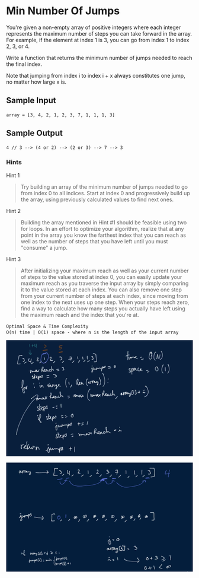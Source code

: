 # Min Number Of Jumps

You're given a non-empty array of positive integers where each integer represents the maximum number of steps you can take forward in the array. For example, if the element at index 1 is 3, you can go from index 1 to index 2, 3, or 4.

Write a function that returns the minimum number of jumps needed to reach the final index.

Note that jumping from index i to index i + x always constitutes one jump, no matter how large x is.

## Sample Input

```
array = [3, 4, 2, 1, 2, 3, 7, 1, 1, 1, 3]
```

## Sample Output

```
4 // 3 --> (4 or 2) --> (2 or 3) --> 7 --> 3
```

### Hints

Hint 1
> Try building an array of the minimum number of jumps needed to go from index 0 to all indices. Start at index 0 and progressively build up the array, using previously calculated values to find next ones.

Hint 2
> Building the array mentioned in Hint #1 should be feasible using two for loops. In an effort to optimize your algorithm, realize that at any point in the array you know the farthest index that you can reach as well as the number of steps that you have left until you must "consume" a jump.

Hint 3
> After initializing your maximum reach as well as your current number of steps to the value stored at index 0, you can easily update your maximum reach as you traverse the input array by simply comparing it to the value stored at each index. You can also remove one step from your current number of steps at each index, since moving from one index to the next uses up one step. When your steps reach zero, find a way to calculate how many steps you actually have left using the maximum reach and the index that you're at.

```
Optimal Space & Time Complexity
O(n) time | O(1) space - where n is the length of the input array
```

![solution](answer.png)

![solution](answer1.png)
